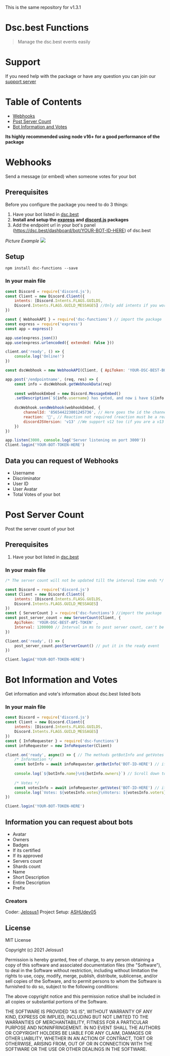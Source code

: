 This is the same repository for v1.3.1

# Dsc.best Functions
> Manage the dsc.best events easily

# Support
If you need help with the package or have any question you can join our [support server](https://discord.gg/UqUcHVhdhV)

# Table of Contents
- [Webhooks](https://github.com/Jelosus2/dsc-functions#webhooks)
- [Post Server Count](https://github.com/Jelosus2/dsc-functions#post-server-count)
- [Bot Information and Votes](https://github.com/Jelosus2/dsc-functions#bot-information-and-votes)

**Its highly recommended using node v16+ for a good performance of the package**

# Webhooks
Send a message (or embed) when someone votes for your bot

## Prerequisites 
Before you configure the package you need to do 3 things:
1. Have your bot listed in [dsc.best](https://dsc.best/)  
2. **Install and setup the [express](https://www.npmjs.com/package/express) and [discord.js](https://www.npmjs.com/package/discord.js) packages**
3. Add the endpoint url in your bot's panel (https://dsc.best/dashboard/bot/YOUR-BOT-ID-HERE) of dsc.best

_Picture Example_
![](https://i.imgur.com/qMNf9lI.png) 
## Setup 
```npm
npm install dsc-functions --save
```
### In your main file
```js
const Discord = require('discord.js');
const Client = new Discord.Client({
	intents: [Discord.Intents.FLAGS.GUILDS, 
	Discord.Intents.FLAGS.GUILD_MESSAGES] //Only add intents if you work in v13
})

const { WebhookAPI } = require('dsc-functions') // import the package
const express = require('express')
const app = express()

app.use(express.json())
app.use(express.urlencoded({ extended: false }))

client.on('ready', () => {
	console.log('Online!')
})

const dscWebhook = new WebhookAPI(Client, { ApiToken: 'YOUR-DSC-BEST-BOT-API-TOKEN' }) // add the discord client and the dsc.best api token of your bot

app.post('/endpointname', (req, res) => {
	const info = dscWebhook.getWebhookData(req)
	
	const webhookEmbed = new Discord.MessageEmbed()
	.setDescription(`${info.username} has voted, and now i have ${info.votes} votes`)
	
	dscWebhook.sendWebhook(webhookEmbed, {
		channelId: '856544223801245736', // Here goes the id the channel where you want to send the embed
		reaction: '💟', // Reaction not required (reaction must be a reaction unicode), support animated, normal and custom emojis
		discordJSVersion: 'v13' //We support v12 too (if you are a v13 user this line is optional)
	})
})

app.listen(3000, console.log('Server listening on port 3000'))
Client.login('YOUR-BOT-TOKEN-HERE')
```

## Data you can request of Webhooks
- Username
- Discriminator
- User ID
- User Avatar
- Total Votes of your bot

# Post Server Count
Post the server count of your bot

## Prerequisites
  1. Have your bot listed in [dsc.best](https://dsc.best/)

### In your main file
```js
/* The server count will not be updated till the interval time ends */

const Discord = require('discord.js')
const Client = new Discord.Client({
	intents: [Discord.Intents.FLASG.GUILDS,
	Discord.Intents.FLAGS.GUILD_MESSAGES]
})
const { ServerCount } = require('dsc-functions') //import the package
const post_server_count = new ServerCount(Client, {
	ApiToken: 'YOUR-DSC-BEST-API-TOKEN' ,
	Interval: 1200000 // Interval in ms to post server count, can't be less than 1200000 (20min)
})

Client.on('ready', () => {
	post_server_count.postServerCount() // put it in the ready event
})

Client.login('YOUR-BOT-TOKEN-HERE')
```

# Bot Information and Votes
Get information and vote's information about dsc.best listed bots

### In your main file
```js
const Discord = require('discord.js')
const Client = new Discord.Client({
	intents: [Discord.Intents.FLASG.GUILDS,
	Discord.Intents.FLAGS.GUILD_MESSAGES]
})
const { InfoRequester } = require('dsc-functions')
const infoRequester = new InfoRequester(Client)

client.on('ready', async() => { // The methods getBotInfo and getVotes must be in a client event such as ready, messageCreate (message for v12), etc.
	/* Information */
	const botInfo = await infoRequester.getBotInfo('BOT-ID-HERE') // if you have your bot listed and want to get the info you don't need to input the id 
	
	console.log(`${botInfo.name}\n${botInfo.owners}`) // Scroll down to see what information you can get
	
	/* Votes */
	const votesInfo = await infoRequester.getVotes('BOT-ID-HERE') // if you have your bot listed and want to get the votes you don't need to input the id
	console.log(`Votes: ${votesInfo.votes}\nVoters: ${votesInfo.voters}`)
})

Client.login('YOUR-BOT-TOKEN-HERE')
```

## Information you can request about bots
- Avatar
- Owners
- Badges
- If its certified
- If its approved
- Servers count
- Shards count
- Name
- Short Description
- Entire Description
- Prefix

### Creators
Coder: [Jelosus1](https://github.com/Jelosus2/)
Project Setup: [ASHUdev05](https://github.com/ASHUdev05)

## License
MIT License

Copyright (c) 2021 Jelosus1

Permission is hereby granted, free of charge, to any person obtaining a copy
of this software and associated documentation files (the "Software"), to deal
in the Software without restriction, including without limitation the rights
to use, copy, modify, merge, publish, distribute, sublicense, and/or sell
copies of the Software, and to permit persons to whom the Software is
furnished to do so, subject to the following conditions:

The above copyright notice and this permission notice shall be included in all
copies or substantial portions of the Software.

THE SOFTWARE IS PROVIDED "AS IS", WITHOUT WARRANTY OF ANY KIND, EXPRESS OR
IMPLIED, INCLUDING BUT NOT LIMITED TO THE WARRANTIES OF MERCHANTABILITY,
FITNESS FOR A PARTICULAR PURPOSE AND NONINFRINGEMENT. IN NO EVENT SHALL THE
AUTHORS OR COPYRIGHT HOLDERS BE LIABLE FOR ANY CLAIM, DAMAGES OR OTHER
LIABILITY, WHETHER IN AN ACTION OF CONTRACT, TORT OR OTHERWISE, ARISING FROM,
OUT OF OR IN CONNECTION WITH THE SOFTWARE OR THE USE OR OTHER DEALINGS IN THE
SOFTWARE.

